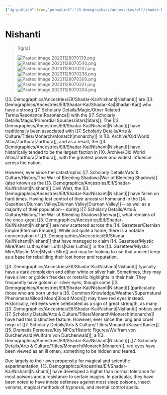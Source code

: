 ```yaml
---
{"dg-publish":true,"permalink":"/3-demographics/ancestries/elf/shadar-kai/nishanti/","noteIcon":""}
---
```


# Nishanti

>[!grid]
>
>![Pasted image 20231128070139.png](/img/user/x.%20Assets/Attachments/Pasted%20image%2020231128070139.png)
>![Pasted image 20231128070540.png](/img/user/x.%20Assets/Attachments/Pasted%20image%2020231128070540.png)
>![Pasted image 20231128070207.png](/img/user/x.%20Assets/Attachments/Pasted%20image%2020231128070207.png)
>![Pasted image 20231128070236.png](/img/user/x.%20Assets/Attachments/Pasted%20image%2020231128070236.png)
>![Pasted image 20231128070300.png](/img/user/x.%20Assets/Attachments/Pasted%20image%2020231128070300.png)
>![Pasted image 20231128070321.png](/img/user/x.%20Assets/Attachments/Pasted%20image%2020231128070321.png)
>![Pasted image 20231128070334.png](/img/user/x.%20Assets/Attachments/Pasted%20image%2020231128070334.png)

[[3. Demographics/Ancestries/Elf/Shadar-Kai/Nishanti\|Nishanti]] are [[3. Demographics/Ancestries/Elf/Shadar-Kai/Shadar-Kai\|Shadar-Kai]] who have a strong [[7. Scholarly Details/Magic/Other Related Terms/Resonance\|Resonance]] with the [[7. Scholarly Details/Magic/Primordial Sources/Stars\|Stars]]. The [[3. Demographics/Ancestries/Elf/Shadar-Kai/Nishanti\|Nishanti]] have traditionally been associated with [[7. Scholarly Details/Arts & Culture/Titles/Monarch/Monarch\|monarchy]] in [[0. Archive/Old World Atlas/Zarthura\|Zarthura]], and as a result, the [[3. Demographics/Ancestries/Elf/Shadar-Kai/Nishanti\|Nishanti]] have historically tended to be the largest faction in [[0. Archive/Old World Atlas/Zarthura\|Zarthura]], with the greatest power and widest influence across the nation. 

However, ever since the catastrophic [[7. Scholarly Details/Arts & Culture/History/The War of Bleeding Shadows\|War of Bleeding Shadows]] (also known as the [[3. Demographics/Ancestries/Elf/Shadar-Kai/Nishanti\|Nishanti]] Civil War), the [[3. Demographics/Ancestries/Elf/Shadar-Kai/Nishanti\|Nishanti]] have fallen on hard times. Having lost control of their ancestral homeland in the [[4. Gazetteer/Diurnan Valley/Diurnan Valley\|Diurnan Valley]]-- as well as a majority of their population-- during [[7. Scholarly Details/Arts & Culture/History/The War of Bleeding Shadows\|the war]], what remains of the once-great [[3. Demographics/Ancestries/Elf/Shadar-Kai/Nishanti\|Nishanti]] are now scattered across the [[4. Gazetteer/Eternian Empire\|Eternian Empire]]. While not quite a home, there is a notable concentration of [[3. Demographics/Ancestries/Elf/Shadar-Kai/Nishanti\|Nishanti]] that have managed to claim [[4. Gazetteer/Mystic Mire/Kaer Luthis/Kaer Luthis\|Kaer Luthis]] in the [[4. Gazetteer/Mystic Mire/Mystic Mire\|Mystic Mire]] and may be looking to use that ancient keep as a base for rebuilding their lost honor and reputation.

[[3. Demographics/Ancestries/Elf/Shadar-Kai/Nishanti\|Nishanti]] typically have a dark complexion and either white or silver hair. Sometimes, they may have silver or golden freckles or metallic highlights in their hair. They frequently have golden or silver eyes, though some [[3. Demographics/Ancestries/Elf/Shadar-Kai/Nishanti\|Nishanti]] (particularly those who are born under a [[6. Common Knowledge/Weather/Supernatural Phenomena/Blood Moon\|Blood Moon]]) may have red eyes instead. Historically, red eyes were celebrated as a sign of great strength, as many [[3. Demographics/Ancestries/Elf/Shadar-Kai/Nishanti\|Nishanti]] nobles and [[7. Scholarly Details/Arts & Culture/Titles/Monarch/Monarch\|monarchs]] have had this distinctive feature. However, ever since the long and cruel reign of [[7. Scholarly Details/Arts & Culture/Titles/Monarch/Kaiser\|Kaiser]] [[5. Dramatis Personae/Key NPCs/Historic Figures/Wulfram von Durchenwald\|Wulfram von Durchenwald]], a [[3. Demographics/Ancestries/Elf/Shadar-Kai/Nishanti\|Nishanti]] [[7. Scholarly Details/Arts & Culture/Titles/Monarch/Monarch\|Monarch]], red eyes have been viewed as an ill omen; something to be hidden and feared. 

Due largely to their own propensity for magical and scientific experimentation, [[3. Demographics/Ancestries/Elf/Shadar-Kai/Nishanti\|Nishanti]] have developed a higher than normal tolerance for most poisons and a resistance to certain magics. In particular, they have been noted to have innate defenses against most sleep poisons, insect venoms, magical methods of hypnosis, and mental control spells. 
